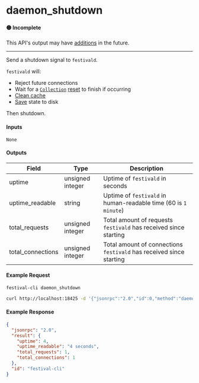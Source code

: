 # daemon_shutdown

#### 🟡 Incomplete
This API's output may have [additions](../../api-stability/marker.md) in the future.

---

Send a shutdown signal to `festivald`.

`festivald` will:
- Reject future connections
- Wait for a [`Collection`](../../common-objects/collection.md) [reset](../collection/collection_new.md) to finish if occurring
- [Clean cache](../daemon/daemon_remove_cache.md)
- [Save](../daemon/daemon_save.md) state to disk

Then shutdown.

#### Inputs
`None`

#### Outputs
| Field               | Type             | Description |
|---------------------|------------------|-------------|
| uptime              | unsigned integer | Uptime of `festivald` in seconds
| uptime_readable     | string           | Uptime of `festivald` in human-readable time (60 is `1 minute`)
| total_requests      | unsigned integer | Total amount of requests `festivald` has received since starting
| total_connections   | unsigned integer | Total amount of connections `festivald` has received since starting

#### Example Request
```bash
festival-cli daemon_shutdown
```
```bash
curl http://localhost:18425 -d '{"jsonrpc":"2.0","id":0,"method":"daemon_shutdown"}'
```

#### Example Response
```json
{
  "jsonrpc": "2.0",
  "result": {
    "uptime": 4,
    "uptime_readable": "4 seconds",
    "total_requests": 1,
    "total_connections": 1
  },
  "id": "festival-cli"
}
```

